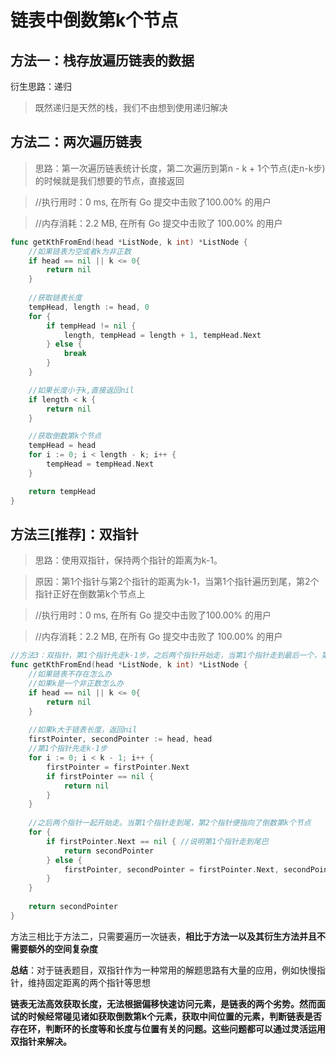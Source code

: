 # 链表中倒数第k个节点

## 方法一：栈存放遍历链表的数据

衍生思路：递归

> 既然递归是天然的栈，我们不由想到使用递归解决

## 方法二：两次遍历链表

> 思路：第一次遍历链表统计长度，第二次遍历到第n - k + 1个节点(走n-k步)的时候就是我们想要的节点，直接返回

> //执行用时：0 ms, 在所有 Go 提交中击败了100.00% 的用户

> //内存消耗：2.2 MB, 在所有 Go 提交中击败了 100.00% 的用户

```go
func getKthFromEnd(head *ListNode, k int) *ListNode {
	//如果链表为空或者k为非正数
	if head == nil || k <= 0{
        return nil
	}
	
	//获取链表长度
	tempHead, length := head, 0
	for {
		if tempHead != nil {
			length, tempHead = length + 1, tempHead.Next
		} else {
			break
		}
	}

	//如果长度小于k,直接返回nil
	if length < k {
		return nil
	}

	//获取倒数第k个节点
	tempHead = head
	for i := 0; i < length - k; i++ {
		tempHead = tempHead.Next
	}

	return tempHead
}
```



## 方法三[推荐]：双指针

> 思路：使用双指针，保持两个指针的距离为k-1。

> 原因：第1个指针与第2个指针的距离为k-1，当第1个指针遍历到尾，第2个指针正好在倒数第k个节点上



> //执行用时：0 ms, 在所有 Go 提交中击败了100.00% 的用户

> //内存消耗：2.2 MB, 在所有 Go 提交中击败了 100.00% 的用户

```go
//方法3：双指针，第1个指针先走k-1步，之后两个指针开始走，当第1个指针走到最后一个，第2个指针便是倒数第k个节点
func getKthFromEnd(head *ListNode, k int) *ListNode {
    //如果链表不存在怎么办
    //如果k是一个非正数怎么办
    if head == nil || k <= 0{
        return nil
    }
        
    //如果k大于链表长度，返回nil
    firstPointer, secondPointer := head, head
    //第1个指针先走k-1步
    for i := 0; i < k - 1; i++ {
        firstPointer = firstPointer.Next
        if firstPointer == nil {
            return nil
        }
    }
    
    //之后两个指针一起开始走。当第1个指针走到尾，第2个指针便指向了倒数第k个节点
    for {
        if firstPointer.Next == nil { //说明第1个指针走到尾巴
            return secondPointer
        } else {
            firstPointer, secondPointer = firstPointer.Next, secondPointer.Next
        }
    }
    
    return secondPointer
}
```







方法三相比于方法二，只需要遍历一次链表，**相比于方法一以及其衍生方法并且不需要额外的空间复杂度**

**总结**：对于链表题目，双指针作为一种常用的解题思路有大量的应用，例如快慢指针，维持固定距离的两个指针等思想

**链表无法高效获取长度，无法根据偏移快速访问元素，是链表的两个劣势。然而面试的时候经常碰见诸如获取倒数第k个元素，获取中间位置的元素，判断链表是否存在环，判断环的长度等和长度与位置有关的问题。这些问题都可以通过灵活运用双指针来解决。**

